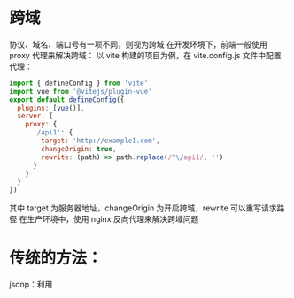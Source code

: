# 跨域

协议、域名、端口号有一项不同，则视为跨域
在开发环境下，前端一般使用 proxy 代理来解决跨域：
以 vite 构建的项目为例，在 vite.config.js 文件中配置代理：

```js
import { defineConfig } from 'vite'
import vue from '@vitejs/plugin-vue'
export default defineConfig({
  plugins: [vue()],
  server: {
    proxy: {
      '/api1': {
        target: 'http://example1.com',
        changeOrigin: true,
        rewrite: (path) => path.replace(/^\/api1/, '')
      }
    }
  }
})
```

其中 target 为服务器地址，changeOrigin 为开启跨域，rewrite 可以重写请求路径
在生产环境中，使用 nginx 反向代理来解决跨域问题

# 传统的方法：

jsonp：利用 <script> 标签的 src 属性不受同源策略限制的特点
服务器端设置 cors 响应头，设置哪些请求允许跨域
